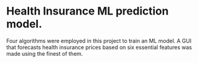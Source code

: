 # Health Insurance ML prediction model.

Four algorithms were employed in this project to train an ML model. A GUI that forecasts health insurance prices based on six essential features was made using the finest of them.
